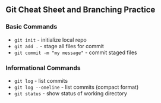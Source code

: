 ## Git Cheat Sheet and Branching Practice


### Basic Commands
* `git init` - initialize local repo
* `git add .` - stage all files for commit
* `git commit -m "my message"` - commit staged files

### Informational Commands
* `git log` - list commits
* `git log --oneline` - list commits (compact format)
* `git status` - show status of working directory
